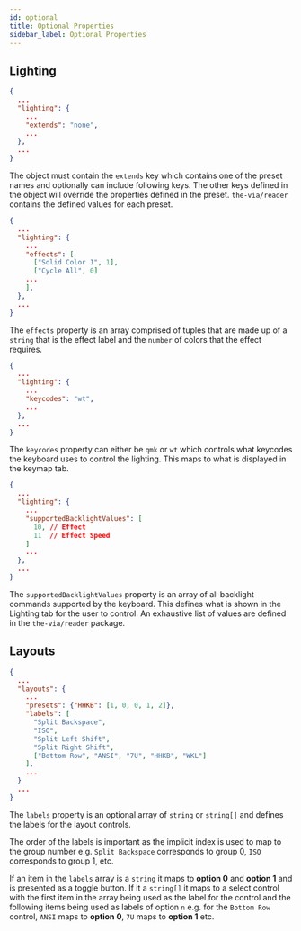 ```yaml
---
id: optional
title: Optional Properties
sidebar_label: Optional Properties
---
```


## Lighting

```json
{
  ...
  "lighting": {
    ...
    "extends": "none",
    ...
  },
  ...
}
```

The object must contain the `extends` key which contains one of the preset names and optionally can include following keys. The other keys defined in the object will override the properties defined in the preset. `the-via/reader` contains the defined values for each preset.

```json
{
  ...
  "lighting": {
    ...
    "effects": [
      ["Solid Color 1", 1],
      ["Cycle All", 0]
    ...
    ],
  },
  ...
}
```

The `effects` property is an array comprised of tuples that are made up of a `string` that is the effect label and the `number` of colors that the effect requires.

```json
{
  ...
  "lighting": {
    ...
    "keycodes": "wt",
    ...
  },
  ...
}
```

The `keycodes` property can either be `qmk` or `wt` which controls what keycodes the keyboard uses to control the lighting. This maps to what is displayed in the keymap tab.

```json
{
  ...
  "lighting": {
    ...
    "supportedBacklightValues": [
      10, // Effect
      11  // Effect Speed
    ]
    ...
  },
  ...
}
```

The `supportedBacklightValues` property is an array of all backlight commands supported by the keyboard. This defines what is shown in the Lighting tab for the user to control. An exhaustive list of values are defined in the `the-via/reader` package.

## Layouts

```json
{
  ...
  "layouts": {
    ...
    "presets": {"HHKB": [1, 0, 0, 1, 2]},
    "labels": [
      "Split Backspace",
      "ISO",
      "Split Left Shift",
      "Split Right Shift",
      ["Bottom Row", "ANSI", "7U", "HHKB", "WKL"]
    ],
    ...
  }
  ...
}
```

The `labels` property is an optional array of `string` or `string[]` and defines the labels for the layout controls.

The order of the labels is important as the implicit index is used to map to the group number e.g. `Split Backspace` corresponds to group 0, `ISO` corresponds to group 1, etc.

If an item in the `labels` array is a `string` it maps to **option 0** and **option 1** and is presented as a toggle button. If it a `string[]` it maps to a select control with the first item in the array being used as the label for the control and the following items being used as labels of option `n` e.g. for the `Bottom Row` control, `ANSI` maps to **option 0**, `7U` maps to **option 1** etc.
